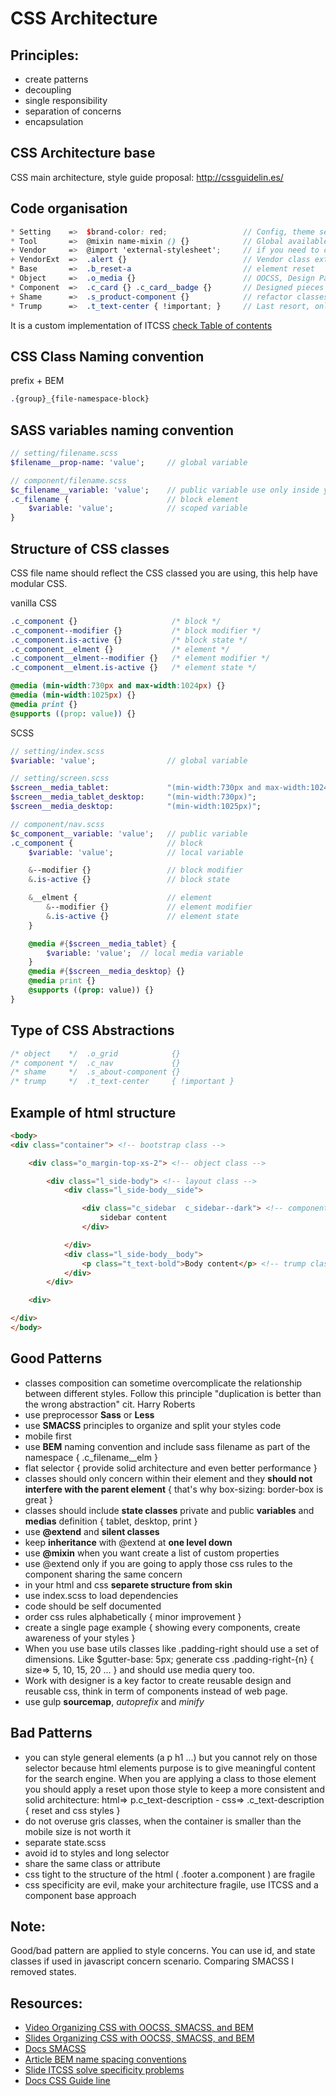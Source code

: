 # CSS Architecture

## Principles:
* create patterns
* decoupling
* single responsibility
* separation of concerns
* encapsulation

## CSS Architecture base
CSS main architecture, style guide proposal:
http://cssguidelin.es/

## Code organisation
```scss
* Setting    =>  $brand-color: red;                 // Config, theme setting, brand color
* Tool       =>  @mixin name-mixin () {}            // Global available tools like function, mixin
+ Vendor     =>  @import 'external-stylesheet';     // if you need to customize a vendor like bootstrap (optional)
+ VendorExt  =>  .alert {}                          // Vendor class extension
* Base       =>  .b_reset-a                         // element reset
* Object     =>  .o_media {}                        // OOCSS, Design Pattern, No cosmetics, Agnostically named
* Component  =>  .c_card {} .c_card__badge {}       // Designed pieces of UI
+ Shame      =>  .s_product-component {}            // refactor classes and website section specific classes
* Trump      =>  .t_text-center { !important; }     // Last resort, only affect one specific piece of DOM
```
It is a custom implementation of ITCSS
[check Table of contents](http://cssguidelin.es/#table-of-contents)


## CSS Class Naming convention
prefix + BEM
```sass
.{group}_{file-namespace-block}
```

## SASS variables naming convention
```sass
// setting/filename.scss
$filename__prop-name: 'value';     // global variable

// component/filename.scss
$c_filename__variable: 'value';    // public variable use only inside your file
.c_filename {                      // block element
    $variable: 'value';            // scoped variable
}
```

## Structure of CSS classes
CSS file name should reflect the CSS classed you are using, this help have modular CSS.

vanilla CSS
```css
.c_component {}                     /* block */
.c_component--modifier {}           /* block modifier */
.c_component.is-active {}           /* block state */
.c_component__elment {}             /* element */
.c_component__elment--modifier {}   /* element modifier */
.c_component__elment.is-active {}   /* element state */

@media (min-width:730px and max-width:1024px) {}
@media (min-width:1025px) {}
@media print {}
@supports ((prop: value)) {}
```

SCSS
```sass
// setting/index.scss
$variable: 'value';                // global variable

// setting/screen.scss
$screen__media_tablet:             "(min-width:730px and max-width:1024px;)";
$screen__media_tablet_desktop:     "(min-width:730px)";
$screen__media_desktop:            "(min-width:1025px)";

// component/nav.scss
$c_component__variable: 'value';   // public variable
.c_component {                     // block
    $variable: 'value';            // local variable

    &--modifier {}                 // block modifier
    &.is-active {}                 // block state

    &__elment {                    // element
        &--modifier {}             // element modifier
        &.is-active {}             // element state
    }

    @media #{$screen__media_tablet} {
        $variable: 'value';  // local media variable
    }
    @media #{$screen__media_desktop} {}
    @media print {}
    @supports ((prop: value)) {}
}
```

## Type of CSS Abstractions
```sass
/* object    */  .o_grid            {}
/* component */  .c_nav             {}
/* shame     */  .s_about-component {}
/* trump     */  .t_text-center     { !important }
```

## Example of html structure
```html
<body>
<div class="container"> <!-- bootstrap class -->

    <div class="o_margin-top-xs-2"> <!-- object class -->

        <div class="l_side-body"> <!-- layout class -->
            <div class="l_side-body__side">

                <div class="c_sidebar  c_sidebar--dark"> <!-- component class -->
                    sidebar content
                </div>

            </div>
            <div class="l_side-body__body">
                <p class="t_text-bold">Body content</p> <!-- trump class-->
            </div>
        </div>

    <div>

</div>
</body>
```

## Good Patterns
* classes composition can sometime overcomplicate the relationship between different styles. Follow this principle "duplication is better than the wrong abstraction" cit. Harry Roberts
* use preprocessor __Sass__ or __Less__
* use __SMACSS__ principles to organize and split your styles code
* mobile first
* use __BEM__ naming convention and include sass filename as part of the namespace { .c_filename__elm }
* flat selector { provide solid architecture and even better performance }
* classes should only concern within their element and they __should not interfere with the parent element__ { that's why box-sizing: border-box is great }
* classes should include __state classes__ private and public __variables__ and __medias__ definition { tablet, desktop, print }
* use __@extend__ and __silent classes__
* keep __inheritance__ with @extend at __one level down__
* use __@mixin__ when you want create a list of custom properties
* use @extend only if you are going to apply those css rules to the component sharing the same concern
* in your html and css __separete structure from skin__
* use index.scss to load dependencies
* code should be self documented
* order css rules alphabetically { minor improvement }
* create a single page example { showing every components, create awareness of your styles }
* When you use base utils classes like .padding-right should use a set of dimensions. Like $gutter-base: 5px; generate css .padding-right-{n} { size=> 5, 10, 15, 20 ... } and should use media query too.
* Work with designer is a key factor to create reusable design and reusable css, think in term of components instead of web page.
* use gulp __sourcemap__, _autoprefix_ and _minify_

## Bad Patterns
* you can style general elements (a p h1 ...) but you cannot rely on those selector because html elements purpose is to give meaningful content for the search engine. When you are applying a class to those element you should apply a reset upon those style to keep a more consistent and solid architecture: html=> p.c_text-description - css=> .c_text-description { reset and css styles }
* do not overuse gris classes, when the container is smaller than the mobile size is not worth it
* separate state.scss
* avoid id to styles and long selector
* share the same class or attribute
* css tight to the structure of the html ( .footer a.component ) are fragile
* css specificity are evil, make your architecture fragile, use ITCSS and a component base approach

## Note:
Good/bad pattern are applied to style concerns. You can use id, and state classes if used in javascript concern scenario.
Comparing SMACSS I removed states.

## Resources:
* [Video Organizing CSS with OOCSS, SMACSS, and BEM](https://www.youtube.com/watch?v=IKFq2cSbQ4Q)
* [Slides Organizing CSS with OOCSS, SMACSS, and BEM](https://speakerdeck.com/mattstauffer/organizing-css-oocss-smacss-and-bem)
* [Docs SMACSS](https://smacss.com/)
* [Article BEM name spacing conventions](http://csswizardry.com/2015/03/more-transparent-ui-code-with-namespaces/)
* [Slide ITCSS solve specificity problems](https://speakerdeck.com/dafed/managing-css-projects-with-itcss)
* [Docs CSS Guide line](http://cssguidelin.es/)
